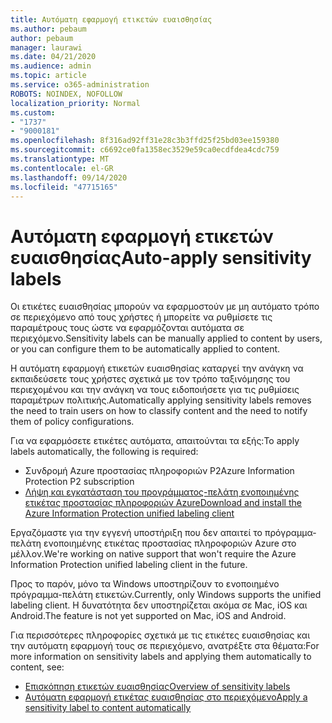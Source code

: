 ```yaml
---
title: Αυτόματη εφαρμογή ετικετών ευαισθησίας
ms.author: pebaum
author: pebaum
manager: laurawi
ms.date: 04/21/2020
ms.audience: admin
ms.topic: article
ms.service: o365-administration
ROBOTS: NOINDEX, NOFOLLOW
localization_priority: Normal
ms.custom:
- "1737"
- "9000181"
ms.openlocfilehash: 8f316ad92ff31e28c3b3ffd25f25bd03ee159380
ms.sourcegitcommit: c6692ce0fa1358ec3529e59ca0ecdfdea4cdc759
ms.translationtype: MT
ms.contentlocale: el-GR
ms.lasthandoff: 09/14/2020
ms.locfileid: "47715165"
---
```

# <a name="auto-apply-sensitivity-labels"></a><span data-ttu-id="c0db0-102">Αυτόματη εφαρμογή ετικετών ευαισθησίας</span><span class="sxs-lookup"><span data-stu-id="c0db0-102">Auto-apply sensitivity labels</span></span>

<span data-ttu-id="c0db0-103">Οι ετικέτες ευαισθησίας μπορούν να εφαρμοστούν με μη αυτόματο τρόπο σε περιεχόμενο από τους χρήστες ή μπορείτε να ρυθμίσετε τις παραμέτρους τους ώστε να εφαρμόζονται αυτόματα σε περιεχόμενο.</span><span class="sxs-lookup"><span data-stu-id="c0db0-103">Sensitivity labels can be manually applied to content by users, or you can configure them to be automatically applied to content.</span></span>

<span data-ttu-id="c0db0-104">Η αυτόματη εφαρμογή ετικετών ευαισθησίας καταργεί την ανάγκη να εκπαιδεύσετε τους χρήστες σχετικά με τον τρόπο ταξινόμησης του περιεχομένου και την ανάγκη να τους ειδοποιήσετε για τις ρυθμίσεις παραμέτρων πολιτικής.</span><span class="sxs-lookup"><span data-stu-id="c0db0-104">Automatically applying sensitivity labels removes the need to train users on how to classify content and the need to notify them of policy configurations.</span></span>

<span data-ttu-id="c0db0-105">Για να εφαρμόσετε ετικέτες αυτόματα, απαιτούνται τα εξής:</span><span class="sxs-lookup"><span data-stu-id="c0db0-105">To apply labels automatically, the following is required:</span></span>

- <span data-ttu-id="c0db0-106">Συνδρομή Azure προστασίας πληροφοριών P2</span><span class="sxs-lookup"><span data-stu-id="c0db0-106">Azure Information Protection P2 subscription</span></span>
- [<span data-ttu-id="c0db0-107">Λήψη και εγκατάσταση του προγράμματος-πελάτη ενοποιημένης ετικέτας προστασίας πληροφοριών Azure</span><span class="sxs-lookup"><span data-stu-id="c0db0-107">Download and install the Azure Information Protection unified labeling client</span></span>](https://docs.microsoft.com/azure/information-protection/rms-client/install-unifiedlabelingclient-app)

<span data-ttu-id="c0db0-108">Εργαζόμαστε για την εγγενή υποστήριξη που δεν απαιτεί το πρόγραμμα-πελάτη ενοποιημένης ετικέτας προστασίας πληροφοριών Azure στο μέλλον.</span><span class="sxs-lookup"><span data-stu-id="c0db0-108">We're working on native support that won't require the Azure Information Protection unified labeling client in the future.</span></span>

<span data-ttu-id="c0db0-109">Προς το παρόν, μόνο τα Windows υποστηρίζουν το ενοποιημένο πρόγραμμα-πελάτη ετικετών.</span><span class="sxs-lookup"><span data-stu-id="c0db0-109">Currently, only Windows supports the unified labeling client.</span></span>  <span data-ttu-id="c0db0-110">Η δυνατότητα δεν υποστηρίζεται ακόμα σε Mac, iOS και Android.</span><span class="sxs-lookup"><span data-stu-id="c0db0-110">The feature is not yet supported on Mac, iOS and Android.</span></span>

<span data-ttu-id="c0db0-111">Για περισσότερες πληροφορίες σχετικά με τις ετικέτες ευαισθησίας και την αυτόματη εφαρμογή τους σε περιεχόμενο, ανατρέξτε στα θέματα:</span><span class="sxs-lookup"><span data-stu-id="c0db0-111">For more information on sensitivity labels and applying them automatically to content,  see:</span></span>

- [<span data-ttu-id="c0db0-112">Επισκόπηση ετικετών ευαισθησίας</span><span class="sxs-lookup"><span data-stu-id="c0db0-112">Overview of sensitivity labels</span></span>](https://docs.microsoft.com/microsoft-365/compliance/sensitivity-labels)
- [<span data-ttu-id="c0db0-113">Αυτόματη εφαρμογή ετικέτας ευαισθησίας στο περιεχόμενο</span><span class="sxs-lookup"><span data-stu-id="c0db0-113">Apply a sensitivity label to content automatically</span></span>](https://docs.microsoft.com/office365/securitycompliance/apply_sensitivity_label_automatically)